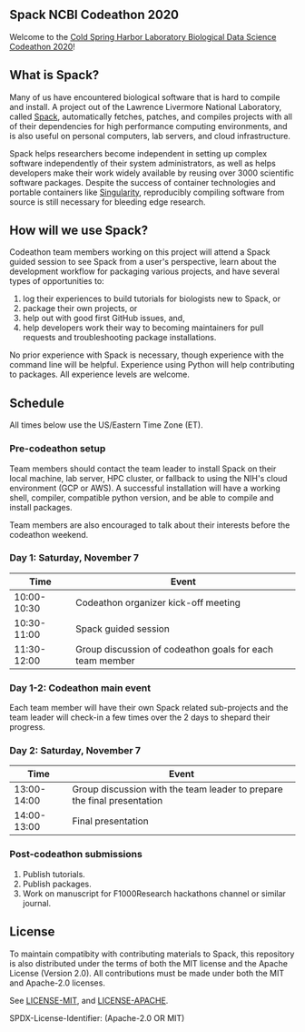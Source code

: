 Spack NCBI Codeathon 2020
-------------------------

Welcome to the [Cold Spring Harbor Laboratory Biological Data Science Codeathon
2020](https://datascience.nih.gov/news/cold-spring-harbor-laboratory-biological-data-science-codeathon)!

What is Spack?
--------------

Many of us have encountered biological software that is hard to compile and
install.  A project out of the Lawrence Livermore National Laboratory, called
[Spack](https://spack.io/), automatically fetches, patches, and compiles
projects with all of their dependencies for high performance computing
environments, and is also useful on personal computers, lab servers, and cloud
infrastructure.

Spack helps researchers become independent in setting up complex software
independently of their system administrators, as well as helps developers make
their work widely available by reusing over 3000 scientific software packages.
Despite the success of container technologies and portable containers like
[Singularity](https://sylabs.io/singularity/), reproducibly compiling software
from source is still necessary for bleeding edge research.

How will we use Spack?
----------------------

Codeathon team members working on this project will attend a Spack guided
session to see Spack from a user's perspective, learn about the development
workflow for packaging various projects, and have several types of
opportunities to:

1. log their experiences to build tutorials for biologists new to Spack, or
2. package their own projects, or
3. help out with good first GitHub issues, and,
4. help developers work their way to becoming maintainers for pull requests and
   troubleshooting package installations.

No prior experience with Spack is necessary, though experience with the command
line will be helpful.  Experience using Python will help contributing to
packages.  All experience levels are welcome.

Schedule
--------

All times below use the US/Eastern Time Zone (ET).

### Pre-codeathon setup

Team members should contact the team leader to install Spack on their local
machine, lab server, HPC cluster, or fallback to using the NIH's cloud
environment (GCP or AWS).  A successful installation will have a working shell,
compiler, compatible python version, and be able to compile and install
packages.

Team members are also encouraged to talk about their interests before the
codeathon weekend.

### Day 1: Saturday, November 7

Time | Event
-|-
10:00-10:30 | Codeathon organizer kick-off meeting
10:30-11:00 | Spack guided session
11:30-12:00 | Group discussion of codeathon goals for each team member

### Day 1-2: Codeathon main event

Each team member will have their own Spack related sub-projects and the team
leader will check-in a few times over the 2 days to shepard their progress.

### Day 2: Saturday, November 7

Time | Event
-|-
13:00-14:00 | Group discussion with the team leader to prepare the final presentation
14:00-13:00 | Final presentation

### Post-codeathon submissions

1. Publish tutorials.
2. Publish packages.
3. Work on manuscript for F1000Research hackathons channel or similar journal.

License
-------

To maintain compatibity with contributing materials to Spack, this repository
is also distributed under the terms of both the MIT license and the Apache
License (Version 2.0).  All contributions must be made under both the MIT and
Apache-2.0 licenses.

See [LICENSE-MIT](https://github.com/spack/spack/blob/develop/LICENSE-MIT), and
[LICENSE-APACHE](https://github.com/spack/spack/blob/develop/LICENSE-APACHE).

SPDX-License-Identifier: (Apache-2.0 OR MIT)
